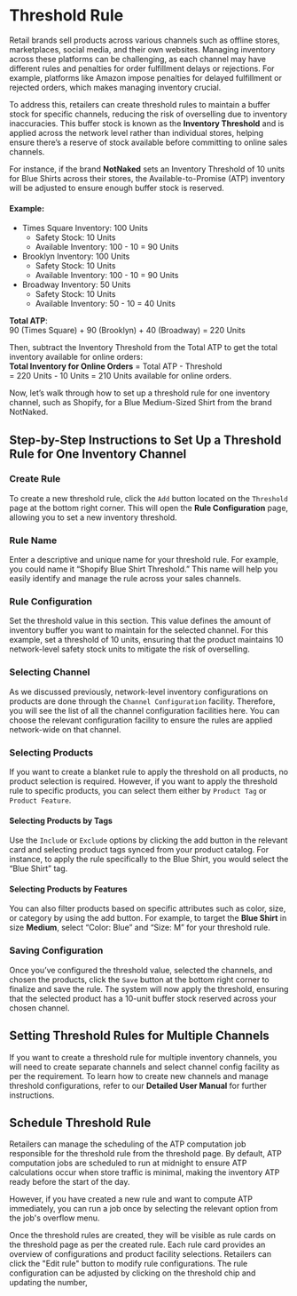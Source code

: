 # Threshold Rule

Retail brands sell products across various channels such as offline stores, marketplaces, social media, and their own websites. Managing inventory across these platforms can be challenging, as each channel may have different rules and penalties for order fulfillment delays or rejections. For example, platforms like Amazon impose penalties for delayed fulfillment or rejected orders, which makes managing inventory crucial. 

To address this, retailers can create threshold rules to maintain a buffer stock for specific channels, reducing the risk of overselling due to inventory inaccuracies. This buffer stock is known as the **Inventory Threshold** and is applied across the network level rather than individual stores, helping ensure there’s a reserve of stock available before committing to online sales channels.

For instance, if the brand **NotNaked** sets an Inventory Threshold of 10 units for Blue Shirts across their stores, the Available-to-Promise (ATP) inventory will be adjusted to ensure enough buffer stock is reserved.

#### Example:
- Times Square Inventory: 100 Units
  - Safety Stock: 10 Units
  - Available Inventory: 100 - 10 = 90 Units
- Brooklyn Inventory: 100 Units
  - Safety Stock: 10 Units
  - Available Inventory: 100 - 10 = 90 Units
- Broadway Inventory: 50 Units
  - Safety Stock: 10 Units
  - Available Inventory: 50 - 10 = 40 Units

**Total ATP**:  
90 (Times Square) + 90 (Brooklyn) + 40 (Broadway) = 220 Units

Then, subtract the Inventory Threshold from the Total ATP to get the total inventory available for online orders:  
**Total Inventory for Online Orders** = Total ATP - Threshold  
= 220 Units - 10 Units = 210 Units available for online orders.

Now, let’s walk through how to set up a threshold rule for one inventory channel, such as Shopify, for a Blue Medium-Sized Shirt from the brand NotNaked.


## Step-by-Step Instructions to Set Up a Threshold Rule for One Inventory Channel

### Create Rule
To create a new threshold rule, click the `Add` button located on the `Threshold` page at the bottom right corner. This will open the **Rule Configuration** page, allowing you to set a new inventory threshold.

### Rule Name
Enter a descriptive and unique name for your threshold rule. For example, you could name it “Shopify Blue Shirt Threshold.” This name will help you easily identify and manage the rule across your sales channels.

### Rule Configuration
Set the threshold value in this section. This value defines the amount of inventory buffer you want to maintain for the selected channel. For this example, set a threshold of 10 units, ensuring that the product maintains 10 network-level safety stock units to mitigate the risk of overselling.

### Selecting Channel
As we discussed previously, network-level inventory configurations on products are done through the `Channel Configuration` facility. Therefore, you will see the list of all the channel configuration facilities here. You can choose the relevant configuration facility to ensure the rules are applied network-wide on that channel.

### Selecting Products
If you want to create a blanket rule to apply the threshold on all products, no product selection is required. However, if you want to apply the threshold rule to specific products, you can select them either by `Product Tag` or `Product Feature`.

#### Selecting Products by Tags
Use the `Include` or `Exclude` options by clicking the add button in the relevant card and selecting product tags synced from your product catalog. For instance, to apply the rule specifically to the Blue Shirt, you would select the “Blue Shirt” tag.

#### Selecting Products by Features
You can also filter products based on specific attributes such as color, size, or category by using the add button. For example, to target the **Blue Shirt** in size **Medium**, select “Color: Blue” and “Size: M” for your threshold rule.

### Saving Configuration
Once you’ve configured the threshold value, selected the channels, and chosen the products, click the `Save` button at the bottom right corner to finalize and save the rule. The system will now apply the threshold, ensuring that the selected product has a 10-unit buffer stock reserved across your chosen channel.


## Setting Threshold Rules for Multiple Channels

If you want to create a threshold rule for multiple inventory channels, you will need to create separate channels and select channel config facility as per the requirement. To learn how to create new channels and manage threshold configurations, refer to our **Detailed User Manual** for further instructions.

## Schedule Threshold Rule

Retailers can manage the scheduling of the ATP computation job responsible for the threshold rule from the threshold page. By default, ATP computation jobs are scheduled to run at midnight to ensure ATP calculations occur when store traffic is minimal, making the inventory ATP ready before the start of the day.

However, if you have created a new rule and want to compute ATP immediately, you can run a job once by selecting the relevant option from the job's overflow menu.

Once the threshold rules are created, they will be visible as rule cards on the threshold page as per the created rule. Each rule card provides an overview of configurations and product facility selections. Retailers can click the "Edit rule" button to modify rule configurations. The rule configuration can be adjusted by clicking on the threshold chip and updating the number,
